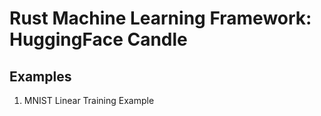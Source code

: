 # Rust Machine Learning Framework: HuggingFace Candle

## Examples

1. MNIST Linear Training Example
